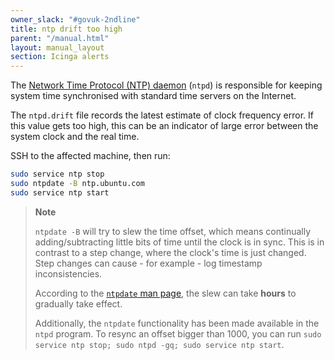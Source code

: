 ```yaml
---
owner_slack: "#govuk-2ndline"
title: ntp drift too high
parent: "/manual.html"
layout: manual_layout
section: Icinga alerts
---
```


The [Network Time Protocol (NTP) daemon](http://doc.ntp.org/4.1.0/ntpd.htm) (`ntpd`) is responsible for keeping system
time synchronised with standard time servers on the Internet.

The `ntpd.drift` file records the latest estimate of clock frequency error. If this value gets too high, this can be
an indicator of large error between the system clock and the real time.

SSH to the affected machine, then run:

```bash
sudo service ntp stop
sudo ntpdate -B ntp.ubuntu.com
sudo service ntp start
```

> **Note**
>
> `ntpdate -B` will try to slew the time offset, which means continually adding/subtracting little bits of time until
> the clock is in sync. This is in contrast to a step change, where the clock's time is just changed. Step changes
> can cause - for example - log timestamp inconsistencies.
>
> According to the [`ntpdate` man page](https://www.freebsd.org/cgi/man.cgi?query=ntpdate&sektion=8), the slew can take
> **hours** to gradually take effect.
>
> Additionally, the `ntpdate` functionality has been made available in the `ntpd` program. To resync an offset bigger than
> 1000, you can run `sudo service ntp stop; sudo ntpd -gq; sudo service ntp start`.
